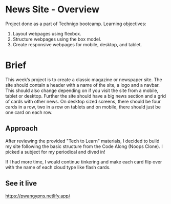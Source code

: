 # News Site - Overview
Project done as a part of Technigo bootcamp.
Learning objectives:
  1. Layout webpages using flexbox.
  2. Structure webpages using the box model.
  3. Create responsive webpages for mobile, desktop, and tablet.

# Brief
This week’s project is to create a classic magazine or newspaper site. The site should contain a header with a name of the site, a logo and a navbar. This should also change depending on if you visit the site from a mobile, tablet or desktop. Further the site should have a big news section and a grid of cards with other news. On desktop sized screens, there should be four cards in a row, two in a row on tablets and on mobile, there should just be one card on each row.

## Approach
After reviewing the provided "Tech to Learn" materials, I decided to build my site following the basic structure from the Code Along (Noops Clone). I picked a subject for my periodical and dived in!

If I had more time, I would continue tinkering and make each card flip over with the name of each cloud type like flash cards. 

## See it live
https://pwangypns.netlify.app/